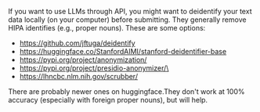 
If you want to use LLMs through API, you might want to deidentify your text data locally (on your computer) before submitting. They generally remove HIPA identifies (e.g., proper nouns). These are some options:

- https://github.com/jftuga/deidentify
- https://huggingface.co/StanfordAIMI/stanford-deidentifier-base
- https://pypi.org/project/anonymization/
- https://pypi.org/project/presidio-anonymizer/\
- https://lhncbc.nlm.nih.gov/scrubber/

There are probably newer ones on huggingface.They don't work at 100% accuracy (especially with foreign proper nouns), but will help. 